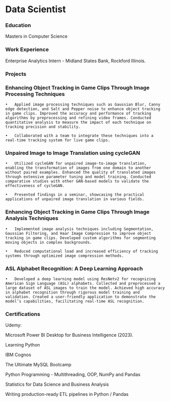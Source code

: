# Data Scientist

### Education
Masters in Computer Science

### Work Experience
Enterprise Analytics Intern - Midland States Bank, Rockford Illinois.

### Projects
### Enhancing Object Tracking in Game Clips Through Image Processing Techniques

    •	Applied image processing techniques such as Gaussian Blur, Canny edge detection, and Salt and Pepper noise to enhance object tracking in game clips. Improved the accuracy and performance of tracking algorithms by preprocessing and refining video frames. Conducted quantitative analysis to measure the impact of each technique on tracking precision and stability. 
    
    •	Collaborated with a team to integrate these techniques into a real-time tracking system for live game clips.


### Unpaired Image to Image Translation using cycleGAN

    •	Utilized cycleGAN for unpaired image-to-image translation, enabling the transformation of images from one domain to another without paired examples. Enhanced the quality of translated images through extensive parameter tuning and model training. Conducted comparative studies with other GAN-based models to validate the effectiveness of cycleGAN. 
    
    •	Presented findings in a seminar, showcasing the practical applications of unpaired image translation in various fields.


### Enhancing Object Tracking in Game Clips Through Image Analysis Techniques

    •	Implemented image analysis techniques including Segmentation, Gaussian Filtering, and Haar Image Compression to improve object tracking in game clips. Developed custom algorithms for segmenting moving objects in complex backgrounds.
    
    •	Reduced computational load and increased efficiency of tracking systems through optimized image compression methods.


### ASL Alphabet Recognition: A Deep Learning Approach

    •	Developed a deep learning model using ResNetv2 for recognizing American Sign Language (ASL) alphabets. Collected and preprocessed a large dataset of ASL images to train the model. Achieved high accuracy in alphabet recognition through rigorous model training and validation. Created a user-friendly application to demonstrate the model’s capabilities, facilitating real-time ASL recognition.


### Certifications
Udemy:


 Microsoft Power BI Desktop for Business Intelligence (2023).

 Learning Python

 IBM Cognos

 The Ultimate MySQL Bootcamp

 Python Programming - Multithreading, OOP, NumPy and Pandas

 Statistics for Data Science and Business Analysis

 Writing production-ready ETL pipelines in Python / Pandas





